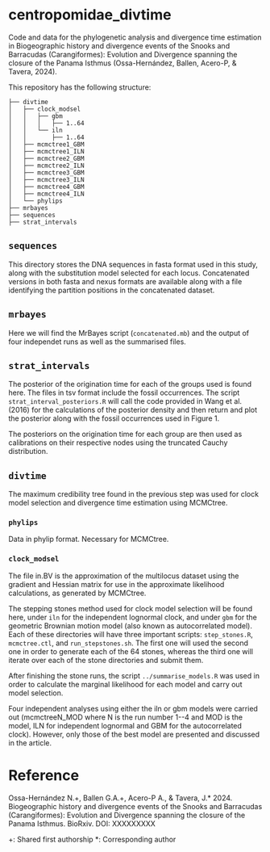 # centropomidae_divtime

Code and data for the phylogenetic analysis and divergence time estimation in Biogeographic history and divergence events of the Snooks and Barracudas (Carangiformes): Evolution and Divergence spanning the closure of the Panama Isthmus (Ossa-Hernández, Ballen, Acero-P, & Tavera, 2024).

This repository has the following structure:

```
├── divtime
│   ├── clock_modsel
│   │   ├── gbm
│   │   │   ├── 1..64
│   │   └── iln
│   │       ├── 1..64
│   ├── mcmctree1_GBM
│   ├── mcmctree1_ILN
│   ├── mcmctree2_GBM
│   ├── mcmctree2_ILN
│   ├── mcmctree3_GBM
│   ├── mcmctree3_ILN
│   ├── mcmctree4_GBM
│   ├── mcmctree4_ILN
│   └── phylips
├── mrbayes
├── sequences
├── strat_intervals
```

## `sequences`

This directory stores the DNA sequences in fasta format used in this study, along with the substitution model selected for each locus. Concatenated versions in both fasta and nexus formats are available along with a file identifying the partition positions in the concatenated dataset.

## `mrbayes`

Here we will find the MrBayes script (`concatenated.mb`) and the output of four independet runs as well as the summarised files.

## `strat_intervals`

The posterior of the origination time for each of the groups used is found here. The files in tsv format include the fossil occurrences. The script `strat_interval_posteriors.R` will call the code provided in Wang et al. (2016) for the calculations of the posterior density and then return and plot the posterior along with the fossil occurrences used in Figure 1.

The posteriors on the origination time for each group are then used as calibrations on their respective nodes using the truncated Cauchy distribution.

## `divtime`

The maximum credibility tree found in the previous step was used for clock model selection and divergence time estimation using MCMCtree. 

### `phylips`

Data in phylip format. Necessary for MCMCtree.

### `clock_modsel`

The file in.BV is the approximation of the multilocus dataset using the gradient and Hessian matrix for use in the approximate likelihood calculations, as generated by MCMCtree.

The stepping stones method used for clock model selection will be found here, under `iln` for the independent lognormal clock, and under `gbm` for the geometric Brownian motion model (also known as autocorrelated model). Each of these directories will have three important scripts: `step_stones.R`, `mcmctree.ctl`, and `run_stepstones.sh`. The first one will used the second one in order to generate each of the 64 stones, whereas the third one will iterate over each of the stone directories and submit them.

After finishing the stone runs, the script `../summarise_models.R` was used in order to calculate the marginal likelihood for each model and carry out model selection.

Four independent analyses using either the iln or gbm models were carried out (mcmctreeN_MOD where N is the run number 1--4 and MOD is the model, ILN for independent lognormal and GBM for the autocorrelated clock). However, only those of the best model are presented and discussed in the article.

# Reference

Ossa-Hernández N.+, Ballen G.A.+, Acero-P A., & Tavera, J.* 2024. Biogeographic history and divergence events of the Snooks and Barracudas (Carangiformes): Evolution and Divergence spanning the closure of the Panama Isthmus. BioRxiv. DOI: XXXXXXXXX

+: Shared first authorship
*: Corresponding author

